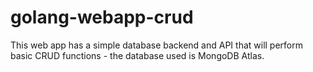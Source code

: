 # golang-webapp-crud
This web app has a simple database backend and API that will perform basic CRUD functions - the database used is MongoDB Atlas.
